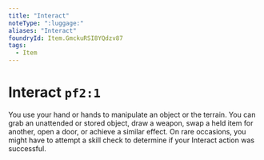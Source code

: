 ```yaml
---
title: "Interact"
noteType: ":luggage:"
aliases: "Interact"
foundryId: Item.GmckuRSI8YQdzv87
tags:
  - Item
---
```


# Interact `pf2:1`

You use your hand or hands to manipulate an object or the terrain. You can grab an unattended or stored object, draw a weapon, swap a held item for another, open a door, or achieve a similar effect. On rare occasions, you might have to attempt a skill check to determine if your Interact action was successful.
